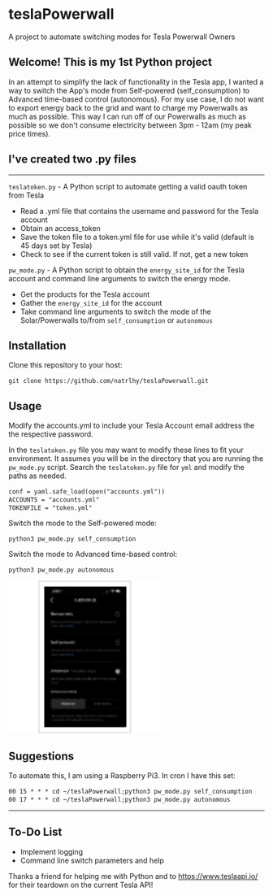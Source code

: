 # teslaPowerwall

A project to automate switching modes for Tesla Powerwall Owners

## Welcome! This is my 1st Python project

In an attempt to simplify the lack of functionality in the Tesla app, I wanted a way to switch the App's mode from Self-powered (self_consumption) to Advanced time-based control (autonomous). For my use case, I do not want to export energy back to the grid and want to charge my Powerwalls as much as possible. This way I can run off of our Powerwalls as much as possible so we don't consume electricity between 3pm - 12am (my peak price times).

## I've created two .py files

---

`teslatoken.py` - A Python script to automate getting a valid oauth token from Tesla

- Read a .yml file that contains the username and password for the Tesla account
- Obtain an access_token
- Save the token file to a token.yml file for use while it's valid (default is 45 days set by Tesla)
- Check to see if the current token is still valid. If not, get a new token
  
`pw_mode.py` - A Python script to obtain the `energy_site_id` for the Tesla account and command line arguments to switch the energy mode.

- Get the products for the Tesla account
- Gather the `energy_site_id` for the account
- Take command line arguments to switch the mode of the Solar/Powerwalls to/from `self_consumption` or `autonomous`

## Installation

Clone this repository to your host:

```text
git clone https://github.com/natrlhy/teslaPowerwall.git
```

## Usage

Modify the accounts.yml to include your Tesla Account email address the the respective password.

In the `teslatoken.py` file you may want to modify these lines to fit your environment. It assumes you will be in the directory that you are running the `pw_mode.py` script. Search the `teslatoken.py` file for `yml` and modify the paths as needed.

```text
conf = yaml.safe_load(open("accounts.yml"))
ACCOUNTS = "accounts.yml"
TOKENFILE = "token.yml"
```

Switch the mode to the Self-powered mode:

```text
python3 pw_mode.py self_consumption
```

Switch the mode to Advanced time-based control:

```text
python3 pw_mode.py autonomous
```

<img src="images/tesla_app1.png" width="300">

## Suggestions

To automate this, I am using a Raspberry Pi3. In cron I have this set:

```text
00 15 * * * cd ~/teslaPowerwall;python3 pw_mode.py self_consumption
00 17 * * * cd ~/teslaPowerwall;python3 pw_mode.py autonomous
```

---

## To-Do List

- Implement logging
- Command line switch parameters and help

Thanks a friend for helping me with Python and to <https://www.teslaapi.io/> for their teardown on the current Tesla API!
